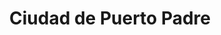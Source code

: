 ---
title: Ciudad de Puerto Padre
url: /ciudad-de-puerto-padre/
latitude: 21.195
longitude: -76.608
---